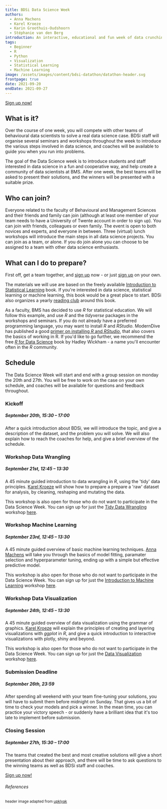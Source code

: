 ```yaml
---
title: BDSi Data Science Week
authors:
  - Anna Machens
  - Karel Kroeze
  - Karin Groothuis-Oudshoorn
  - Stéphanie van den Berg
introduction: An interactive, educational and fun week of data crunching, modelling, (virtual) lunch workshops, and team work open to all BMS students and staff.
tags:
  - Beginner
  - R
  - Python
  - Visualization
  - Statistical Learning
  - Machine Learning
image: /assets/images/content/bdsi-datathon/datathon-header.svg
frontpage: true
date: 2021-09-20
endDate: 2021-09-27
---
```


<a class="button btn-lg btn-primary" href="sign-up">Sign up now!</a>

## What is it?

Over the course of one week, you will compete with other teams of behavioural data scientists to solve a real data science case. BDSi staff will organise several seminars and workshops throughout the week to introduce the various steps involved in data science, and coaches will be available to guide you when you run into problems.

The goal of the Data Science week is to introduce students and staff interested in data science in a fun and cooperative way, and help create a community of data scientists at BMS. After one week, the best teams will be asked to present their solutions, and the winners will be presented with a suitable prize.

## Who can join?

Everyone related to the faculty of Behavioural and Management Sciences and their friends and family can join (although at least one member of your team needs to have a University of Twente account in order to sign up). You can join with friends, colleagues or even family. The event is open to both novices and experts, and everyone in between. Three (virtual) lunch workshops will introduce the main steps in all data science projects. You can join as a team, or alone. If you do join alone you can choose to be assigned to a team with other data science enthusiasts.

## What can I do to prepare?

First off, get a team together, and [sign up](signup) now - or just [sign up](signup) on your own.

The materials we will use are based on the freely available [Introduction to Statistical Learning][isl-book] book. If you're interested in data science, statistical learning or machine learning, this book would be a great place to start. BDSi also organizes a yearly [reading club][ws-asl] around this book.

As a faculty, BMS has decided to use _R_ for statistical education. We will follow this example, and use _R_ and the _tidyverse_ packages in the workshops and seminars. If you do not already have a preferred programming language, you may want to install _R_ and _RStudio_. ModernDive has published a good [primer on installing _R_ and _RStudio_][r-primer], that also covers the basics of working in R. If you'd like to go further, we recommend the free [_R_ for Data Science][r4ds] book by Hadley Wickham - a name you'll encounter often in the _R_ community.

## Schedule

The Data Science Week will start and end with a group session on monday the 20th and 27th. You will be free to work on the case on your own schedule, and coaches will be available for questions and feedback throughout.

### Kickoff

##### September 20th, 15:30 – 17:00

After a quick introduction about BDSi, we will introduce the topic, and give a description of the dataset, and the problem you will solve.
We will also explain how to reach the coaches for help, and give a brief overview of the schedule.

### Workshop Data Wrangling

##### September 21st, 12:45 – 13:30

A 45 minute guided introduction to data wrangling in _R_, using the 'tidy' data principles. [Karel Kroeze](/team/#k-a-kroeze) will show how to prepare a prepare a 'raw' dataset for analysis, by cleaning, reshaping and mutating the data.

This workshop is also open for those who do not want to participate in the Data Science Week. You can sign up for just the [Tidy Data Wrangling][ws-tdw] workshop [here][ws-tdw].

### Workshop Machine Learning

##### September 23rd, 12:45 – 13:30

A 45 minute guided overview of basic machine learning techniques. [Anna Machens](/team/#a-k-machens) will take you through the basics of model fitting, paramater selection and hyperparameter tuning, ending up with a simple but effective predictive model.

This workshop is also open for those who do not want to participate in the Data Science Week. You can sign up for just the [Introduction to Machine Learning][ws-ml] workshop [here][ws-ml].

### Workshop Data Visualization

##### September 24th, 12:45 – 13:30

A 45 minute guided overview of data visualization using the grammar of graphics. [Karel Kroeze](/team/#k-a-kroeze) will explain the principles of creating and layering visualizations with _ggplot_ in _R_, and give a quick introduction to interactive visualizations with plotly, shiny and beyond.

This workshop is also open for those who do not want to participate in the Data Science Week. You can sign up for just the [Data Visualization][ws-viz] workshop [here][ws-viz].

### Submission Deadline

##### September 26th, 23:59

After spending all weekend with your team fine-tuning your solutions, you will have to submit them before midnight on Sunday. That gives us a bit of time to check your models and pick a winner. In the mean time, you can practice your victory speech - or suddenly have a brilliant idea that it's too late to implement before submission.

### Closing Session

##### September 27th, 15:30 – 17:00

The teams that created the best and most creative solutions will give a short presentation about their approach, and there will be time to ask questions to the winning teams as well as BDSi staff and coaches.

<a class="button" href="sign-up">Sign up now!</a>

###### References

<sup>header image adapted from [upklyak](https://www.freepik.com/upklyak)</sup>

[ws-tdw]: /events/workshops/tidy-data-wrangling "Workshop Tidy Data Wrangling"
[ws-asl]: /events/workshops/statistical-learning "Applied Statistical Learning reading club"
[ws-ml]: /events/workshops/machine-learning "Workshop Introduction to Machine Learning"
[ws-viz]: /events/workshops/data-visualization "Workshop Data Visualization in R"
[isl-book]: https://www.statlearning.com/ "Introduction to Statistical Learning book"
[r-primer]: https://moderndive.netlify.app/1-getting-started.html#installing "A primer to R and RStudio"
[r4ds]: https://r4ds.had.co.nz/ "Hadley Wickhams' R for Data Science"
